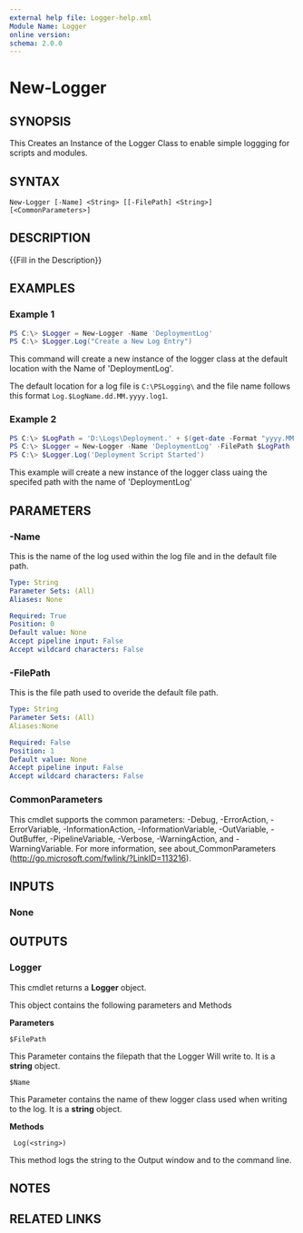 ```yaml
---
external help file: Logger-help.xml
Module Name: Logger
online version:
schema: 2.0.0
---
```


# New-Logger

## SYNOPSIS
This Creates an Instance of the Logger Class to enable simple loggging for scripts and modules.

## SYNTAX

```
New-Logger [-Name] <String> [[-FilePath] <String>] [<CommonParameters>]
```

## DESCRIPTION
{{Fill in the Description}}

## EXAMPLES

### Example 1
```powershell
PS C:\> $Logger = New-Logger -Name 'DeploymentLog'
PS C:\> $Logger.Log("Create a New Log Entry")
```
This command will create a new instance of the logger class at the default location with the Name of 'DeploymentLog'.

The default location for a log file is `C:\PSLogging\` and the file name follows this format `Log.$LogName.dd.MM.yyyy.log1`.


### Example 2
```powershell
PS C:\> $LogPath = 'D:\Logs\Deployment.' + $(get-date -Format "yyyy.MM.dd").ToString() + '.log'
PS C:\> $Logger = New-Logger -Name 'DeploymentLog' -FilePath $LogPath
PS C:\> $Logger.Log('Deployment Script Started')
```

This example will create a new instance of the logger class uaing the specifed path with the name of 'DeploymentLog'

## PARAMETERS

### -Name
This is the name of the log used within the log file and in the default file path.

```yaml
Type: String
Parameter Sets: (All)
Aliases: None

Required: True
Position: 0
Default value: None
Accept pipeline input: False
Accept wildcard characters: False
```

### -FilePath
This is the file path used to overide the default file path.

```yaml
Type: String
Parameter Sets: (All)
Aliases:None

Required: False
Position: 1
Default value: None
Accept pipeline input: False
Accept wildcard characters: False
```



### CommonParameters
This cmdlet supports the common parameters: -Debug, -ErrorAction, -ErrorVariable, -InformationAction, -InformationVariable, -OutVariable, -OutBuffer, -PipelineVariable, -Verbose, -WarningAction, and -WarningVariable.
For more information, see about_CommonParameters (http://go.microsoft.com/fwlink/?LinkID=113216).

## INPUTS

### None


## OUTPUTS

### Logger
This cmdlet returns a **Logger** object.

This object contains the following parameters and Methods

**Parameters**

`$FilePath`

This Parameter contains the filepath that the Logger Will write to. It is a **string** object.

`$Name`

This Parameter contains the name of thew logger class used when writing to the log. It is a **string** object.

**Methods**

` Log(<string>)`

This method logs the string to the Output window and to the command line.

## NOTES

## RELATED LINKS

